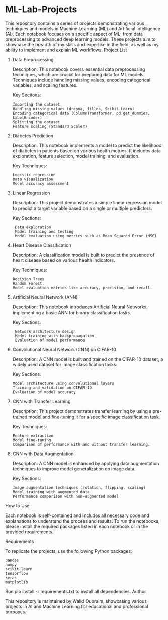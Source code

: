 # ML-Lab-Projects
This repository contains a series of projects demonstrating various techniques and models in Machine Learning (ML) and Artificial Intelligence (AI). Each notebook focuses on a specific aspect of ML, from data preprocessing to advanced deep learning models. These projects aim to showcase the breadth of my skills and expertise in the field, as well as my ability to implement and explain ML workflows.
Project List
1. Data Preprocessing

    Description: This notebook covers essential data preprocessing techniques, which are crucial for preparing data for ML models. Techniques include handling missing values, encoding categorical variables, and scaling features.

   Key Sections:

       Importing the dataset
       Handling missing values (dropna, fillna, Scikit-Learn)
       Encoding categorical data (ColumnTransformer, pd.get_dummies, LabelEncoder)
       Splitting the dataset
       Feature scaling (Standard Scaler)

3. Diabetes Prediction

    Description: This notebook implements a model to predict the likelihood of diabetes in patients based on various health metrics. It includes data exploration, feature selection, model training, and evaluation.

   Key Techniques:

       Logistic regression
       Data visualization
       Model accuracy assessment

5. Linear Regression

    Description: This project demonstrates a simple linear regression model to predict a target variable based on a single or multiple predictors.
   
    Key Sections:
   
        Data exploration
        Model training and testing
        Model evaluation using metrics such as Mean Squared Error (MSE)

6. Heart Disease Classification

    Description: A classification model is built to predict the presence of heart disease based on various health indicators.
   
    Key Techniques:

       Decision Trees
       Random Forest,
       Model evaluation metrics like accuracy, precision, and recall.

8. Artificial Neural Network (ANN)

    Description: This notebook introduces Artificial Neural Networks, implementing a basic ANN for binary classification tasks.
   
    Key Sections:
   
        Network architecture design
        Model training with backpropagation
        Evaluation of model performance

10. Convolutional Neural Network (CNN) on CIFAR-10

    Description: A CNN model is built and trained on the CIFAR-10 dataset, a widely used dataset for image classification tasks.
    
    Key Sections:
    
        Model architecture using convolutional layers
        Training and validation on CIFAR-10
        Evaluation of model accuracy

12. CNN with Transfer Learning

    Description: This project demonstrates transfer learning by using a pre-trained model and fine-tuning it for a specific image classification task.
    
    Key Techniques:

        Feature extraction
        Model fine-tuning
        Comparison of performance with and without transfer learning.

14. CNN with Data Augmentation

    Description: A CNN model is enhanced by applying data augmentation techniques to improve model generalization on image data.
    
    Key Sections:
    
        Image augmentation techniques (rotation, flipping, scaling)
        Model training with augmented data
        Performance comparison with non-augmented model

How to Use

Each notebook is self-contained and includes all necessary code and explanations to understand the process and results. To run the notebooks, please install the required packages listed in each notebook or in the provided requirements.

Requirements

To replicate the projects, use the following Python packages:

    pandas
    numpy
    scikit-learn
    tensorflow
    keras
    matplotlib

Run pip install -r requirements.txt to install all dependencies.
Author

This repository is maintained by Walid Oubraim, showcasing various projects in AI and Machine Learning for educational and professional purposes.
